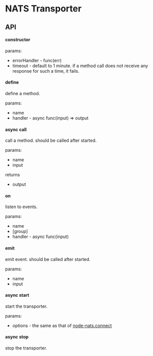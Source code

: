# NATS Transporter

## API

#### constructor

params:

- errorHandler - func(err)
- timeout - default to 1 minute. if a method call does not receive any response for such a time, it fails.

#### define

define a method.

params: 

- name
- handler - async func(input) => output

#### async call

call a method. should be called after started.

params:

- name
- input

returns

- output

#### on

listen to events.

params: 

- name
- [group]
- handler - async func(input)

#### emit

emit event. should be called after started.

params:

- name
- input

#### async start

start the transporter.

params:

- options - the same as that of [node-nats.connect](https://github.com/nats-io/node-nats)

#### async stop

stop the transporter.